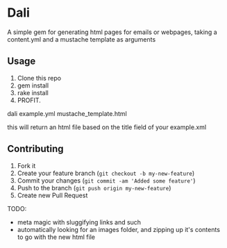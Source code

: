# Dali

A simple gem for generating html pages for emails or webpages, taking a content.yml and a mustache template as arguments

## Usage

1. Clone this repo
2. gem install
3. rake install
4. PROFIT.

dali example.yml mustache_template.html

this will return an html file based on the title field of your example.xml

## Contributing

1. Fork it
2. Create your feature branch (`git checkout -b my-new-feature`)
3. Commit your changes (`git commit -am 'Added some feature'`)
4. Push to the branch (`git push origin my-new-feature`)
5. Create new Pull Request

TODO:

- meta magic with sluggifying links and such
- automatically looking for an images folder, and zipping up it's contents to go with the new html file
